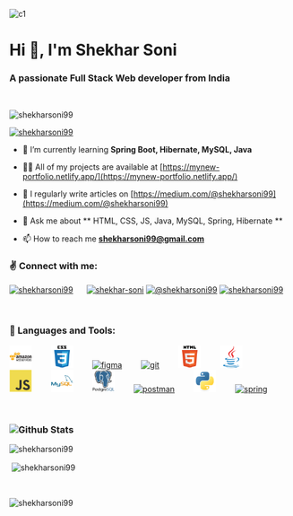 ![c1](https://user-images.githubusercontent.com/94068631/166299976-72c0810e-66a0-4bf8-8230-c47c1905c796.jpg)
   
<h1 align="left">Hi 👋, I'm Shekhar Soni</h1>
<h3 align="left">A passionate Full Stack Web developer from India</h3>

<br>

<p align="left"> <img src="https://komarev.com/ghpvc/?username=shekharsoni99&label=Profile%20views&color=0e75b6&style=flat" alt="shekharsoni99" /> </p>

<p align="left"> <a href="https://twitter.com/shekharsoni99" target="blank"><img src="https://img.shields.io/twitter/follow/shekharsoni99?logo=twitter&style=for-the-badge" alt="shekharsoni99" /></a> </p>

- 🌱 I’m currently learning **Spring Boot, Hibernate, MySQL, Java**

- 👨‍💻 All of my projects are available at [https://mynew-portfolio.netlify.app/](https://mynew-portfolio.netlify.app/)

- 📝 I regularly write articles on [https://medium.com/@shekharsoni99](https://medium.com/@shekharsoni99)

- 💬 Ask me about ** HTML, CSS, JS, Java, MySQL, Spring, Hibernate **

- 📫 How to reach me **shekharsoni99@gmail.com**

<h3 align="left">✌ Connect with me:</h3>
<p align="left">
<a href="https://twitter.com/shekharsoni99" target="blank" style="margin-right: 20px;"><img align="center" src="https://raw.githubusercontent.com/rahuldkjain/github-profile-readme-generator/master/src/images/icons/Social/twitter.svg" alt="shekharsoni99" height="30" width="40" /></a>
<a href="https://linkedin.com/in/shekhar-soni" target="blank"><img align="center" src="https://raw.githubusercontent.com/rahuldkjain/github-profile-readme-generator/master/src/images/icons/Social/linked-in-alt.svg" alt="shekhar-soni" height="30" width="40" /></a>
<a href="https://medium.com/@shekharsoni99" target="blank"><img align="center" src="https://raw.githubusercontent.com/rahuldkjain/github-profile-readme-generator/master/src/images/icons/Social/medium.svg" alt="@shekharsoni99" height="30" width="40" /></a>
<a href="https://www.hackerrank.com/shekharsoni99" target="blank"><img align="center" src="https://raw.githubusercontent.com/rahuldkjain/github-profile-readme-generator/master/src/images/icons/Social/hackerrank.svg" alt="shekharsoni99" height="30" width="40" /></a>
</p>

<br>

<h3 align="left">🔧 Languages and Tools:</h3>
<p align="left"> <a href="https://aws.amazon.com" target="_blank" rel="noreferrer" style="margin-right: 30px;"><img src="https://raw.githubusercontent.com/devicons/devicon/master/icons/amazonwebservices/amazonwebservices-original-wordmark.svg" alt="aws" width="40" height="40"/></a> <a href="https://www.w3schools.com/css/" target="_blank" rel="noreferrer" style="margin-right: 30px;"><img src="https://raw.githubusercontent.com/devicons/devicon/master/icons/css3/css3-original-wordmark.svg" alt="css3" width="40" height="40"/></a> <a href="https://www.figma.com/" target="_blank" rel="noreferrer" style="margin-right: 30px;"><img src="https://www.vectorlogo.zone/logos/figma/figma-icon.svg" alt="figma" width="40" height="40"/></a> <a href="https://git-scm.com/" target="_blank" rel="noreferrer" style="margin-right: 30px;"> <img src="https://www.vectorlogo.zone/logos/git-scm/git-scm-icon.svg" alt="git" width="40" height="40"/></a> <a href="https://www.w3.org/html/" target="_blank" rel="noreferrer" style="margin-right: 30px;"> <img src="https://raw.githubusercontent.com/devicons/devicon/master/icons/html5/html5-original-wordmark.svg" alt="html5" width="40" height="40"/></a> <a href="https://www.java.com" target="_blank" rel="noreferrer" style="margin-right: 30px;"> <img src="https://raw.githubusercontent.com/devicons/devicon/master/icons/java/java-original.svg" alt="java" width="40" height="40"/></a> <a href="https://developer.mozilla.org/en-US/docs/Web/JavaScript" target="_blank" rel="noreferrer" style="margin-right: 30px;"> <img src="https://raw.githubusercontent.com/devicons/devicon/master/icons/javascript/javascript-original.svg" alt="javascript" width="40" height="40"/></a> <a href="https://www.mysql.com/" target="_blank" rel="noreferrer" style="margin-right: 30px;"><img src="https://raw.githubusercontent.com/devicons/devicon/master/icons/mysql/mysql-original-wordmark.svg" alt="mysql" width="40" height="40"/></a> <a href="https://www.postgresql.org" target="_blank" rel="noreferrer" style="margin-right: 30px;"><img src="https://raw.githubusercontent.com/devicons/devicon/master/icons/postgresql/postgresql-original-wordmark.svg" alt="postgresql" width="40" height="40"/></a> <a href="https://postman.com" target="_blank" rel="noreferrer" style="margin-right: 30px;"> <img src="https://www.vectorlogo.zone/logos/getpostman/getpostman-icon.svg" alt="postman" width="40" height="40"/></a> <a href="https://www.python.org" target="_blank" rel="noreferrer" style="margin-right: 30px;"> <img src="https://raw.githubusercontent.com/devicons/devicon/master/icons/python/python-original.svg" alt="python" width="40" height="40"/></a> <a href="https://spring.io/" target="_blank" rel="noreferrer" style="margin-right: 30px;"> <img src="https://www.vectorlogo.zone/logos/springio/springio-icon.svg" alt="spring" width="40" height="40"/></a> </p>

<br/>

<h3><img src="https://img.icons8.com/ios-glyphs/240/000000/github.png" style="height:25px;"/>Github Stats</h3>
<p><img align="left" src="https://github-readme-stats.vercel.app/api/top-langs?username=shekharsoni99&show_icons=true&locale=en&layout=compact" alt="shekharsoni99" /></p>

<br>

<p>&nbsp;<img align="center" src="https://github-readme-stats.vercel.app/api?username=shekharsoni99&show_icons=true&locale=en" alt="shekharsoni99" /></p>

<br/>

<p><img align="center" src="https://github-readme-streak-stats.herokuapp.com/?user=shekharsoni99&" alt="shekharsoni99" /></p>
